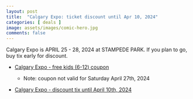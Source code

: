 ```yaml
---
layout: post
title:  "Calgary Expo: ticket discount until Apr 10, 2024"
categories: [ deals ]
image: assets/images/comic-hero.jpg
comments: false
---
```


Calgary Expo is APRIL 25 - 28, 2024 at STAMPEDE PARK.  If you plan to go, buy tix early for discount.


- [Calgary Expo - free kids (6-12) coupon](https://fanexpohq.com/calgaryexpo/discounts-coupons/)
    - Note: coupon not valid for Saturday April 27th, 2024


- [Calgary Expo - discount tix until April 10th, 2024](https://fanexpohq.com/calgaryexpo/buy-tickets/)

